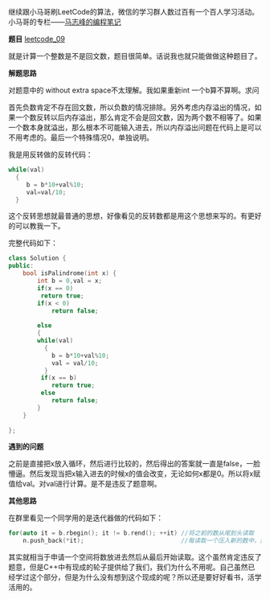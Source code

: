继续跟小马哥刷LeetCode的算法，微信的学习群人数过百有一个百人学习活动。小马哥的专栏——[马志峰的编程笔记](https://zhuanlan.zhihu.com/mazhifeng)

**题目** [leetcode_09](https://leetcode.com/problems/palindrome-number/) 

就是计算一个整数是不是回文数，题目很简单。话说我也就只能做做这种题目了。

**解题思路**

对题意中的 without extra space不太理解。我如果重新int 一个b算不算啊。求问

首先负数肯定不存在回文数，所以负数的情况排除。另外考虑内存溢出的情况，如果一个数反转以后内存溢出，那么肯定不会是回文数，因为两个数不相等了。如果一个数本身就溢出，那么根本不可能输入进去，所以内存溢出问题在代码上是可以不用考虑的。最后一个特殊情况0，单独说明。

我是用反转做的反转代码：

```c++
while(val)
  {
     b = b*10+val%10;
  	 val=val/10;
  }
```

这个反转思想就最普通的思想，好像看见的反转数都是用这个思想来写的。有更好的可以教我一下。

完整代码如下：

```c++
class Solution {
public:
    bool isPalindrome(int x) {
        int b = 0,val = x;
        if(x == 0)
         return true;
        if(x < 0)
            return false;
      
        else
        {
        while(val)
          {   
            b = b*10+val%10;
            val = val/10;
          }
         if(x == b)
            return true;
         else
            return false;
        }
    }
       
};
```

**遇到的问题**

之前是直接把x放入循环，然后进行比较的，然后得出的答案就一直是false，一脸懵逼。然后发现当把x输入进去的时候x的值会改变，无论如何x都是0。所以将x赋值给val。对val进行计算。是不是违反了题意啊。

**其他思路**

在群里看见一个同学用的是迭代器做的代码如下：

```c++
for(auto it = b.rbegin(); it != b.rend(); ++it) //将之前的数从尾到头读取
    n.push_back(*it);							//每读取一个压入新的数中，然后比较将新数跟就数比较。
```

其实就相当于申请一个空间将数放进去然后从最后开始读取。这个虽然肯定违反了题意，但是C++中有现成的轮子提供给了我们，我们为什么不用呢。自己虽然已经学过这个部分，但是为什么没有想到这个现成的呢？所以还是要好好看书，活学活用的。